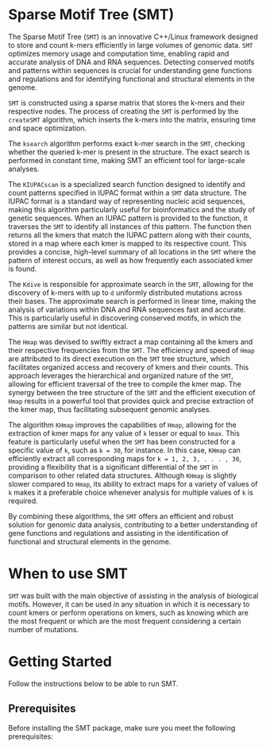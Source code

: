 # Sparse Motif Tree (SMT)

The Sparse Motif Tree (`SMT`) is an innovative C++/Linux framework designed to store and count k-mers efficiently in large volumes of genomic data. `SMT` optimizes memory usage and computation time, enabling rapid and accurate analysis of DNA and RNA sequences. Detecting conserved motifs and patterns within sequences is crucial for understanding gene functions and regulations and for identifying functional and structural elements in the genome.

`SMT` is constructed using a sparse matrix that stores the k-mers and their respective nodes. The process of creating the `SMT` is performed by the `createSMT` algorithm, which inserts the k-mers into the matrix, ensuring time and space optimization.

The `ksearch` algorithm performs exact k-mer search in the `SMT`, checking whether the queried k-mer is present in the structure. The exact search is performed in constant time, making SMT an efficient tool for large-scale analyses.

The `KIUPACscan` is a specialized search function designed to identify and count patterns specified in IUPAC format within a `SMT` data structure. The IUPAC format is a standard way of representing nucleic acid sequences, making this algorithm particularly useful for bioinformatics and the study of genetic sequences. When an IUPAC pattern is provided to the function, it traverses the `SMT` to identify all instances of this pattern. The function then returns all the kmers that match the IUPAC pattern along with their counts, stored in a map where each kmer is mapped to its respective count. This provides a concise, high-level summary of all locations in the `SMT` where the pattern of interest occurs, as well as how frequently each associated kmer is found.

The `Kdive` is responsible for approximate search in the `SMT`, allowing for the discovery of k-mers with up to `d` uniformly distributed mutations across their bases. The approximate search is performed in linear time, making the analysis of variations within DNA and RNA sequences fast and accurate. This is particularly useful in discovering conserved motifs, in which the patterns are similar but not identical.

The `Hmap` was devised to swiftly extract a map containing all the kmers and their respective frequencies from the `SMT`. The efficiency and speed of `Hmap` are attributed to its direct execution on the `SMT` tree structure, which facilitates organized access and recovery of kmers and their counts. This approach leverages the hierarchical and organized nature of the `SMT`, allowing for efficient traversal of the tree to compile the kmer map. The synergy between the tree structure of the `SMT` and the efficient execution of `Hmap` results in a powerful tool that provides quick and precise extraction of the kmer map, thus facilitating subsequent genomic analyses.

The algorithm `KHmap` improves the capabilities of `Hmap`, allowing for the extraction of kmer maps for any value of `k` lesser or equal to `kmax`. This feature is particularly useful when the `SMT` has been constructed for a specific value of `k`, such as `k = 30`, for instance. In this case, `KHmap` can efficiently extract all corresponding maps for `k = 1, 2, 3, . . . , 30`, providing a flexibility that is a significant differential of the `SMT` in comparison to other related data structures. Although `KHmap` is slightly slower compared to `Hmap`, its ability to extract maps for a variety of values of `k` makes it a preferable choice whenever analysis for multiple values of `k` is required.

By combining these algorithms, the `SMT` offers an efficient and robust solution for genomic data analysis, contributing to a better understanding of gene functions and regulations and assisting in the identification of functional and structural elements in the genome.

# When to use SMT
`SMT` was built with the main objective of assisting in the analysis of biological motifs. However, it can be used in any situation in which it is necessary to count kmers or perform operations on kmers, such as knowing which are the most frequent or which are the most frequent considering a certain number of mutations.

# Getting Started
Follow the instructions below to be able to run SMT.

## Prerequisites
Before installing the SMT package, make sure you meet the following prerequisites:
